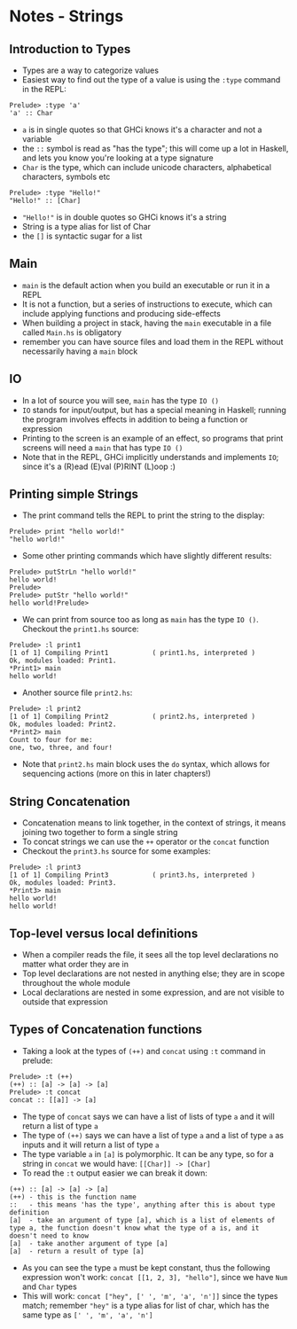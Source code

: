 # Notes - Strings
## Introduction to Types
- Types are a way to categorize values
- Easiest way to find out the type of a value is using the `:type` command in the REPL:
```
Prelude> :type 'a'
'a' :: Char
```
- `a` is in single quotes so that GHCi knows it's a character and not a variable
- the `::` symbol is read as "has the type"; this will come up a lot in Haskell, and lets you know you're looking at a type signature
- `Char` is the type, which can include unicode characters, alphabetical characters, symbols etc
```
Prelude> :type "Hello!"
"Hello!" :: [Char]
```
- `"Hello!"` is in double quotes so GHCi knows it's a string
- String is a type alias for list of Char
- the `[]` is syntactic sugar for a list

## Main
- `main` is the default action when you build an executable or run it in a REPL
- It is not a function, but a series of instructions to execute, which can include applying functions and producing side-effects
- When building a project in stack, having the `main` executable in a file called `Main.hs` is obligatory
- remember you can have source files and load them in the REPL without necessarily having a `main` block

## IO
- In a lot of source you will see, `main` has the type `IO ()`
- `IO` stands for input/output, but has a special meaning in Haskell; running the program involves effects in addition to being a function or expression
- Printing to the screen is an example of an effect, so programs that print screens will need a `main` that has type `IO ()`
- Note that in the REPL, GHCi implicitly understands and implements `IO`; since it's a (R)ead (E)val (P)RINT (L)oop :)

## Printing simple Strings
- The print command tells the REPL to print the string to the display:
```
Prelude> print "hello world!"
"hello world!"
```
- Some other printing commands which have slightly different results:
```
Prelude> putStrLn "hello world!"
hello world!
Prelude>
Prelude> putStr "hello world!"
hello world!Prelude>
```
- We can print from source too as long as `main` has the type `IO ()`. Checkout the `print1.hs` source:
```
Prelude> :l print1
[1 of 1] Compiling Print1           ( print1.hs, interpreted )
Ok, modules loaded: Print1.
*Print1> main
hello world!
```
- Another source file `print2.hs`:
```
Prelude> :l print2
[1 of 1] Compiling Print2           ( print2.hs, interpreted )
Ok, modules loaded: Print2.
*Print2> main
Count to four for me:
one, two, three, and four!
```
- Note that `print2.hs` main block uses the `do` syntax, which allows for sequencing actions (more on this in later chapters!)

## String Concatenation
- Concatenation means to link together, in the context of strings, it means joining two together to form a single string
- To concat strings we can use the `++` operator or the `concat` function
- Checkout the `print3.hs` source for some examples:
```
Prelude> :l print3
[1 of 1] Compiling Print3           ( print3.hs, interpreted )
Ok, modules loaded: Print3.
*Print3> main
hello world!
hello world!
```

## Top-level versus local definitions
- When a compiler reads the file, it sees all the top level declarations no matter what order they are in
- Top level declarations are not nested in anything else; they are in scope throughout the whole module
- Local declarations are nested in some expression, and are not visible to outside that expression

## Types of Concatenation functions
- Taking a look at the types of `(++)` and `concat` using `:t` command in prelude:
```
Prelude> :t (++)
(++) :: [a] -> [a] -> [a]
Prelude> :t concat
concat :: [[a]] -> [a]
```
- The type of `concat` says we can have a list of lists of type `a` and it will return a list of type `a`
- The type of `(++)` says we can have a list of type `a` and a list of type `a` as inputs and it will return a list of type `a`
- The type variable `a` in `[a]` is polymorphic. It can be any type, so for a string in `concat` we would have: `[[Char]] -> [Char]`
- To read the `:t` output easier we can break it down:
```
(++) :: [a] -> [a] -> [a]
(++) - this is the function name
::   - this means 'has the type', anything after this is about type definition
[a]  - take an argument of type [a], which is a list of elements of type a, the function doesn't know what the type of a is, and it doesn't need to know
[a]  - take another argument of type [a]
[a]  - return a result of type [a]
```
- As you can see the type `a` must be kept constant, thus the following expression won't work: `concat [[1, 2, 3], "hello"]`, since we have `Num` and `Char` types
- This will work: `concat ["hey", [' ', 'm', 'a', 'n']]` since the types match; remember `"hey"` is a type alias for list of char, which has the same type as `[' ', 'm', 'a', 'n']`
